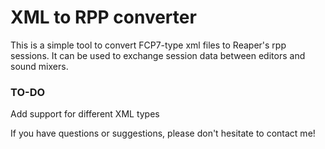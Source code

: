# XML to RPP converter
This is a simple tool to convert FCP7-type xml files to Reaper's rpp sessions. 
It can be used to exchange session data between editors and sound mixers.

### TO-DO
Add support for different XML types

If you have questions or suggestions, please don't hesitate to contact me!
